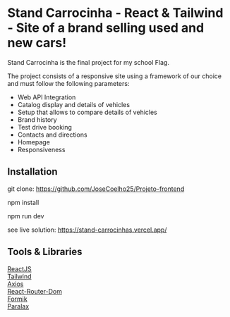 # Stand Carrocinha - React & Tailwind - Site of a brand selling used and new cars!

Stand Carrocinha is the final project for my school Flag.

The project consists of a responsive site using a framework of our choice and must follow the following parameters:

- Web API Integration  
- Catalog display and details of vehicles  
- Setup that allows to compare details of vehicles  
- Brand history  
- Test drive booking  
- Contacts and directions  
- Homepage  
- Responsiveness

## Installation

git clone: https://github.com/JoseCoelho25/Projeto-frontend

npm install

npm run dev

see live solution: https://stand-carrocinhas.vercel.app/


## Tools & Libraries

[ReactJS](https://reactjs.org/)  
[Tailwind](https://tailwindcss.com/)  
[Axios](https://www.npmjs.com/package/react-axios)  
[React-Router-Dom](https://www.npmjs.com/package/react-router-dom)  
[Formik](https://formik.org/)  
[Paralax](https://www.npmjs.com/package/react-parallax)

